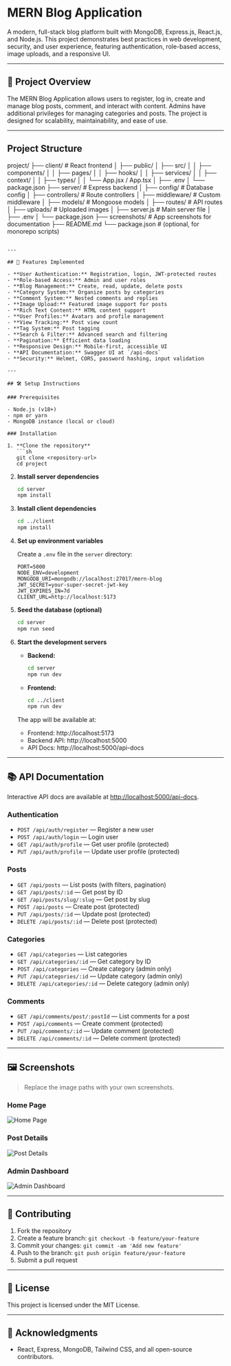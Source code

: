 # MERN Blog Application

A modern, full-stack blog platform built with MongoDB, Express.js, React.js, and Node.js. This project demonstrates best practices in web development, security, and user experience, featuring authentication, role-based access, image uploads, and a responsive UI.

---

## 📖 Project Overview

The MERN Blog Application allows users to register, log in, create and manage blog posts, comment, and interact with content. Admins have additional privileges for managing categories and posts. The project is designed for scalability, maintainability, and ease of use.

---

## Project Structure


project/
├── client/                  # React frontend
│   ├── public/
│   ├── src/
│   │   ├── components/
│   │   ├── pages/
│   │   ├── hooks/
│   │   ├── services/
│   │   ├── context/
│   │   ├── types/
│   │   └── App.jsx / App.tsx
│   ├── .env
│   └── package.json
├── server/                  # Express backend
│   ├── config/              # Database config
│   ├── controllers/         # Route controllers
│   ├── middleware/          # Custom middleware
│   ├── models/              # Mongoose models
│   ├── routes/              # API routes
│   ├── uploads/             # Uploaded images
│   ├── server.js            # Main server file
│   ├── .env
│   └── package.json
├── screenshots/             # App screenshots for documentation
├── README.md
└── package.json             # (optional, for monorepo scripts)
```

---

## 🚀 Features Implemented

- **User Authentication:** Registration, login, JWT-protected routes
- **Role-based Access:** Admin and user roles
- **Blog Management:** Create, read, update, delete posts
- **Category System:** Organize posts by categories
- **Comment System:** Nested comments and replies
- **Image Upload:** Featured image support for posts
- **Rich Text Content:** HTML content support
- **User Profiles:** Avatars and profile management
- **View Tracking:** Post view count
- **Tag System:** Post tagging
- **Search & Filter:** Advanced search and filtering
- **Pagination:** Efficient data loading
- **Responsive Design:** Mobile-first, accessible UI
- **API Documentation:** Swagger UI at `/api-docs`
- **Security:** Helmet, CORS, password hashing, input validation

---

## 🛠️ Setup Instructions

### Prerequisites

- Node.js (v18+)
- npm or yarn
- MongoDB instance (local or cloud)

### Installation

1. **Clone the repository**
   ```sh
   git clone <repository-url>
   cd project
   ```

2. **Install server dependencies**
   ```sh
   cd server
   npm install
   ```

3. **Install client dependencies**
   ```sh
   cd ../client
   npm install
   ```

4. **Set up environment variables**

   Create a `.env` file in the `server` directory:
   ```env
   PORT=5000
   NODE_ENV=development
   MONGODB_URI=mongodb://localhost:27017/mern-blog
   JWT_SECRET=your-super-secret-jwt-key
   JWT_EXPIRES_IN=7d
   CLIENT_URL=http://localhost:5173
   ```

5. **Seed the database (optional)**
   ```sh
   cd server
   npm run seed
   ```

6. **Start the development servers**

   - **Backend:**  
     ```sh
     cd server
     npm run dev
     ```
   - **Frontend:**  
     ```sh
     cd ../client
     npm run dev
     ```

   The app will be available at:
   - Frontend: http://localhost:5173
   - Backend API: http://localhost:5000
   - API Docs: http://localhost:5000/api-docs

---

## 📚 API Documentation

Interactive API docs are available at [http://localhost:5000/api-docs](http://localhost:5000/api-docs).

### Authentication

- `POST /api/auth/register` — Register a new user
- `POST /api/auth/login` — Login user
- `GET /api/auth/profile` — Get user profile (protected)
- `PUT /api/auth/profile` — Update user profile (protected)

### Posts

- `GET /api/posts` — List posts (with filters, pagination)
- `GET /api/posts/:id` — Get post by ID
- `GET /api/posts/slug/:slug` — Get post by slug
- `POST /api/posts` — Create post (protected)
- `PUT /api/posts/:id` — Update post (protected)
- `DELETE /api/posts/:id` — Delete post (protected)

### Categories

- `GET /api/categories` — List categories
- `GET /api/categories/:id` — Get category by ID
- `POST /api/categories` — Create category (admin only)
- `PUT /api/categories/:id` — Update category (admin only)
- `DELETE /api/categories/:id` — Delete category (admin only)

### Comments

- `GET /api/comments/post/:postId` — List comments for a post
- `POST /api/comments` — Create comment (protected)
- `PUT /api/comments/:id` — Update comment (protected)
- `DELETE /api/comments/:id` — Delete comment (protected)

---

## 🖼️ Screenshots

> Replace the image paths with your own screenshots.

### Home Page
![Home Page](screenshots/home.png)

### Post Details
![Post Details](screenshots/post-details.png)

### Admin Dashboard
![Admin Dashboard](screenshots/admin-dashboard.png)

---

## 🤝 Contributing

1. Fork the repository
2. Create a feature branch: `git checkout -b feature/your-feature`
3. Commit your changes: `git commit -am 'Add new feature'`
4. Push to the branch: `git push origin feature/your-feature`
5. Submit a pull request

---

## 📝 License

This project is licensed under the MIT License.

---

## 🙏 Acknowledgments

- React, Express, MongoDB, Tailwind CSS, and all open-source contributors.